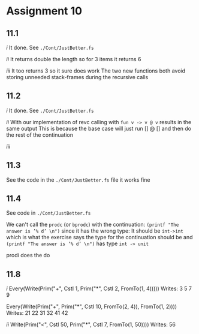 # Assignment 10

## 11.1

*i* 
It done. See `./Cont/JustBetter.fs`

*ii*
It returns double the length so for 3 items it returns 6

*iii*
It too returns 3 so it sure does work
The two new functions both avoid storing unneeded stack-frames during the recursive calls

## 11.2

*i*
It done. See `./Cont/JustBetter.fs`

*ii*
With our implementation of revc calling with `fun v -> v @ v` results in the same output
This is because the base case will just run [] @ [] and then do the rest of the continuation 

*iii*

## 11.3
See the code in the `./Cont/JustBetter.fs` file it works fine

## 11.4
See code in `./Cont/JustBetter.fs`

We can't call the `prodc` (or `bprodc`) with the continuation: `(printf "The answer is ’% d’ \n")` since it has the wrong type:
It should be `int->int` which is what the exercise says the type for the continuation should be and `(printf "The answer is ’% d’ \n")` has type `int -> unit`

prodi does the do

## 11.8

*i*
Every(Write(Prim("+", CstI 1, Prim("*", CstI 2, FromTo(1, 4)))))
Writes:
3 5 7 9

Every(Write(Prim("+", Prim("*", CstI 10, FromTo(2, 4)), FromTo(1, 2))))
Writes:
21 22 31 32 41 42

*ii*
Write(Prim("<", CstI 50, Prim("*", CstI 7, FromTo(1, 50))))
Writes:
56